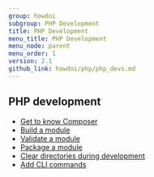 ```yaml
---
group: howdoi
subgroup: PHP Development
title: PHP Development
menu_title: PHP Development
menu_node: parent
menu_order: 1
version: 2.1
github_link: howdoi/php/php_devs.md
---
```


## PHP development
*	<a href="{{page.baseurl}}/extension-dev-guide/build/composer-integration.html">Get to know Composer</a>
*	<a href="{{page.baseurl}}/extension-dev-guide/build/build.html">Build a module</a>
*	<a href="{{page.baseurl}}/extension-dev-guide/validate/validate.html">Validate a module</a>
*	<a href="{{page.baseurl}}/extension-dev-guide/package/package_module.html">Package a module</a>
*	<a href="{{page.baseurl}}/howdoi/php/php_clear-dirs.html">Clear directories during development</a>
*	<a href="{{page.baseurl}}/extension-dev-guide/cli-cmds/cli-add.html">Add CLI commands</a>
